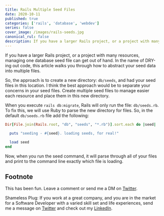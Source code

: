 ```yaml
---
title: Rails Multiple Seed Files
date: 2020-10-11
published: true
categories: ['rails', 'database', 'webdev']
series: false
cover_image: /images/rails-seeds.jpg
canonical_rul: false
description: If you have a larger Rails project, or a project with many resources, managing one database seed file can get out of hand. In the name of DRY-ing out code, this article walks you through how to abstract your seed data into multiple files.
---
```


If you have a larger Rails project, or a project with many resources, managing one database seed file can get out of hand. In the name of DRY-ing out code, this article walks you through how to abstract your seed data into multiple files.

So, the approach is to create a new directory: `db/seeds`, and had your seed files in this location. I think the best approach would be to separate your concerns in your seed files. Create multiple seed files to manage easier each resource and place them in this new directory.

When you execute `rails db:migrate`, Rails will only run the file: `db/seeds.rb`. To fix this, we will use Ruby to parse the new directory for files. So, in the default `db/seeds.rb` file add the following:

```ruby
Dir[File.join(Rails.root, "db", "seeds", "*.rb")].sort.each do |seed|

  puts "seeding - #{seed}. loading seeds, for real!"
  
  load seed
end
```
Now, when you run the seed command, it will parse through all of your files and print to the command line exactly which file is loading.

## Footnote

This has been fun. Leave a comment or send me a DM on [Twitter](http://twitter.com/EclecticCoding).

Shameless Plug: If you work at a great company, and you are in the market for a Software Developer with a varied skill set and life experiences, send me a message on [Twitter](http://twitter.com/EclecticCoding) and check out my [LinkedIn](http://www.linkedin.com/in/dev-chuck-smith).
